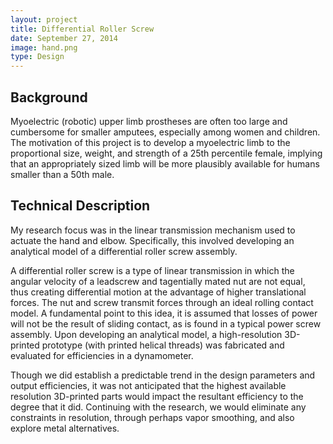 ```yaml
---
layout: project
title: Differential Roller Screw
date: September 27, 2014
image: hand.png
type: Design
---
```


## Background
Myoelectric (robotic) upper limb prostheses are often too large and cumbersome for smaller amputees, especially among women and children.  The motivation of this project is to develop a myoelectric limb to the proportional size, weight, and strength of a 25th percentile female, implying that an appropriately sized limb will be more plausibly available for humans smaller than a 50th male.

## Technical Description
My research focus was in the linear transmission  mechanism used to actuate the hand and elbow.  Specifically, this involved developing an analytical model of a differential roller screw assembly.

A differential roller screw is a type of linear transmission in which the angular velocity of a leadscrew and tagentially mated nut are not equal, thus creating differential motion at the advantage of higher translational forces.  The nut and screw transmit forces through an ideal rolling contact model.  A fundamental point to this idea, it is assumed that losses of power will not be the result of sliding contact, as is found in a typical power screw assembly.  Upon developing an analytical model, a high-resolution 3D-printed prototype (with printed helical threads) was fabricated and evaluated for efficiencies in a dynamometer.

Though we did establish a predictable trend in the design parameters and output efficiencies, it was not anticipated that the highest available resolution 3D-printed parts would impact the resultant efficiency to the degree that it did.  Continuing with the research, we would eliminate any constraints in resolution, through perhaps vapor smoothing, and also explore metal alternatives.


